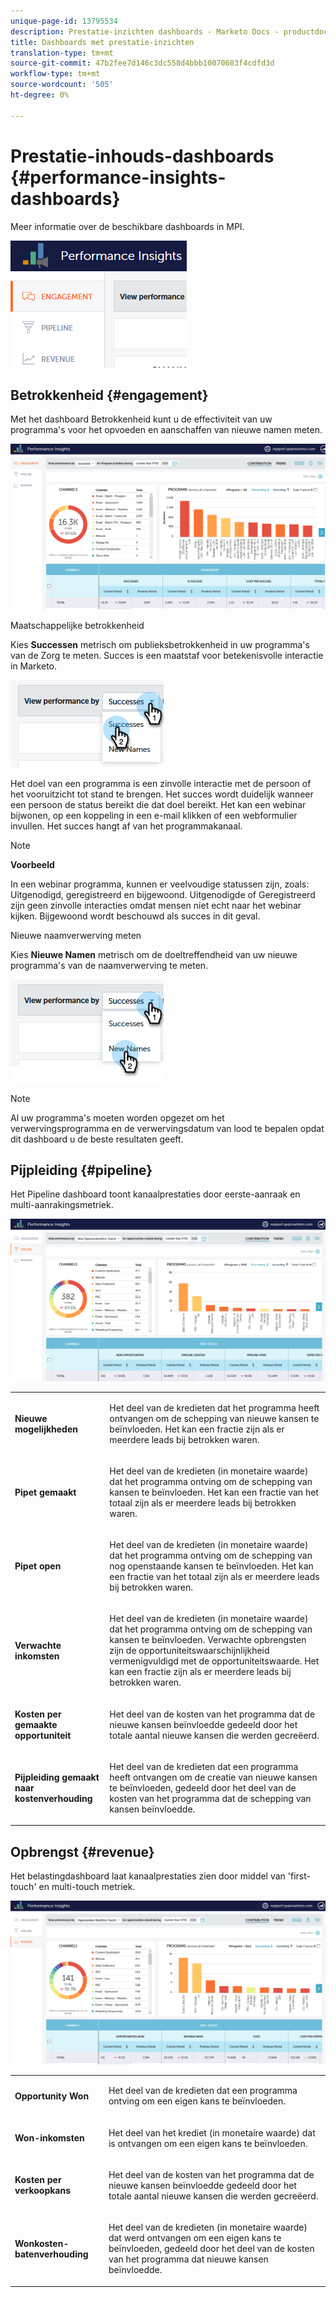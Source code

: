 ```yaml
---
unique-page-id: 13795534
description: Prestatie-inzichten dashboards - Marketo Docs - productdocumentatie
title: Dashboards met prestatie-inzichten
translation-type: tm+mt
source-git-commit: 47b2fee7d146c3dc558d4bbb10070683f4cdfd3d
workflow-type: tm+mt
source-wordcount: '505'
ht-degree: 0%

---
```



# Prestatie-inhouds-dashboards {#performance-insights-dashboards}

Meer informatie over de beschikbare dashboards in MPI.

![](assets/1-4.png)

## Betrokkenheid {#engagement}

Met het dashboard Betrokkenheid kunt u de effectiviteit van uw programma&#39;s voor het opvoeden en aanschaffen van nieuwe namen meten.

![](assets/two-3.png)

Maatschappelijke betrokkenheid

Kies **Successen** metrisch om publieksbetrokkenheid in uw programma&#39;s van de Zorg te meten. Succes is een maatstaf voor betekenisvolle interactie in Marketo.

![](assets/3-4.png)

Het doel van een programma is een zinvolle interactie met de persoon of het vooruitzicht tot stand te brengen. Het succes wordt duidelijk wanneer een persoon de status bereikt die dat doel bereikt. Het kan een webinar bijwonen, op een koppeling in een e-mail klikken of een webformulier invullen. Het succes hangt af van het programmakanaal.

>[!NOTE]
>
>**Voorbeeld**
>
>In een webinar programma, kunnen er veelvoudige statussen zijn, zoals: Uitgenodigd, geregistreerd en bijgewoond. Uitgenodigde of Geregistreerd zijn geen zinvolle interacties omdat mensen niet echt naar het webinar kijken. Bijgewoond wordt beschouwd als succes in dit geval.

Nieuwe naamverwerving meten

Kies **Nieuwe Namen** metrisch om de doeltreffendheid van uw nieuwe programma&#39;s van de naamverwerving te meten.

![](assets/4-3.png)

>[!NOTE]
>
>Al uw programma&#39;s moeten worden opgezet om het verwervingsprogramma en de verwervingsdatum van lood te bepalen opdat dit dashboard u de beste resultaten geeft.

## Pijpleiding {#pipeline}

Het Pipeline dashboard toont kanaalprestaties door eerste-aanraak en multi-aanrakingsmetriek.

![](assets/five-1.png)

<table> 
 <tbody> 
  <tr> 
   <td><p><strong>Nieuwe mogelijkheden</strong></p></td> 
   <td><p>Het deel van de kredieten dat het programma heeft ontvangen om de schepping van nieuwe kansen te beïnvloeden. Het kan een fractie zijn als er meerdere leads bij betrokken waren.</p></td> 
  </tr> 
  <tr> 
   <td><p><strong>Pipet gemaakt</strong></p></td> 
   <td><p>Het deel van de kredieten (in monetaire waarde) dat het programma ontving om de schepping van kansen te beïnvloeden. Het kan een fractie van het totaal zijn als er meerdere leads bij betrokken waren.</p></td> 
  </tr> 
  <tr> 
   <td><p><strong>Pipet open</strong></p></td> 
   <td><p>Het deel van de kredieten (in monetaire waarde) dat het programma ontving om de schepping van nog openstaande kansen te beïnvloeden. Het kan een fractie van het totaal zijn als er meerdere leads bij betrokken waren.</p></td> 
  </tr> 
  <tr> 
   <td><p><strong>Verwachte inkomsten</strong></p></td> 
   <td><p>Het deel van de kredieten (in monetaire waarde) dat het programma ontving om de schepping van kansen te beïnvloeden. Verwachte opbrengsten zijn de opportuniteitswaarschijnlijkheid vermenigvuldigd met de opportuniteitswaarde. Het kan een fractie zijn als er meerdere leads bij betrokken waren.</p></td> 
  </tr> 
  <tr> 
   <td><p><strong>Kosten per gemaakte opportuniteit</strong></p></td> 
   <td><p>Het deel van de kosten van het programma dat de nieuwe kansen beïnvloedde gedeeld door het totale aantal nieuwe kansen die werden gecreëerd.</p></td> 
  </tr> 
  <tr> 
   <td><p><strong>Pijpleiding gemaakt naar kostenverhouding</strong></p></td> 
   <td><p>Het deel van de kredieten dat een programma heeft ontvangen om de creatie van nieuwe kansen te beïnvloeden, gedeeld door het deel van de kosten van het programma dat de schepping van kansen beïnvloedde.</p></td> 
  </tr> 
 </tbody> 
</table>

## Opbrengst {#revenue}

Het belastingdashboard laat kanaalprestaties zien door middel van &#39;first-touch&#39; en multi-touch metriek.

![](assets/six-1.png)

<table> 
 <tbody> 
  <tr> 
   <td><p><strong>Opportunity Won</strong></p></td> 
   <td><p>Het deel van de kredieten dat een programma ontving om een eigen kans te beïnvloeden.</p></td> 
  </tr> 
  <tr> 
   <td><p><strong>Won-inkomsten</strong></p></td> 
   <td><p>Het deel van het krediet (in monetaire waarde) dat is ontvangen om een eigen kans te beïnvloeden.</p></td> 
  </tr> 
  <tr> 
   <td><p><strong>Kosten per verkoopkans</strong></p></td> 
   <td><p>Het deel van de kosten van het programma dat de nieuwe kansen beïnvloedde gedeeld door het totale aantal nieuwe kansen die werden gecreëerd.</p></td> 
  </tr> 
  <tr> 
   <td><p><strong>Wonkosten-batenverhouding</strong></p></td> 
   <td><p>Het deel van de kredieten (in monetaire waarde) dat werd ontvangen om een eigen kans te beïnvloeden, gedeeld door het deel van de kosten van het programma dat nieuwe kansen beïnvloedde.</p></td> 
  </tr> 
 </tbody> 
</table>

